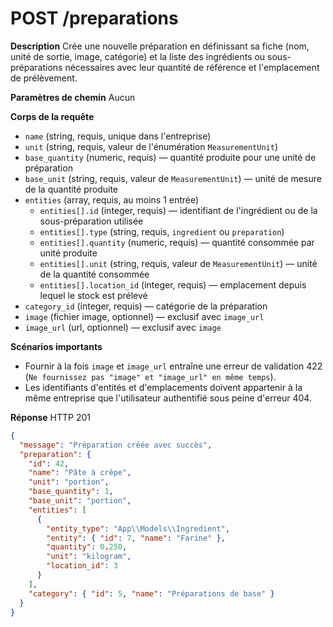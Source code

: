# POST /preparations

**Description**
Crée une nouvelle préparation en définissant sa fiche (nom, unité de sortie, image, catégorie) et la liste des ingrédients ou sous-préparations nécessaires avec leur quantité de référence et l'emplacement de prélèvement.

**Paramètres de chemin**
Aucun

**Corps de la requête**
- `name` (string, requis, unique dans l'entreprise)
- `unit` (string, requis, valeur de l'énumération `MeasurementUnit`)
- `base_quantity` (numeric, requis) — quantité produite pour une unité de préparation
- `base_unit` (string, requis, valeur de `MeasurementUnit`) — unité de mesure de la quantité produite
- `entities` (array, requis, au moins 1 entrée)
  - `entities[].id` (integer, requis) — identifiant de l'ingrédient ou de la sous-préparation utilisée
  - `entities[].type` (string, requis, `ingredient` ou `preparation`)
  - `entities[].quantity` (numeric, requis) — quantité consommée par unité produite
  - `entities[].unit` (string, requis, valeur de `MeasurementUnit`) — unité de la quantité consommée
  - `entities[].location_id` (integer, requis) — emplacement depuis lequel le stock est prélevé
- `category_id` (integer, requis) — catégorie de la préparation
- `image` (fichier image, optionnel) — exclusif avec `image_url`
- `image_url` (url, optionnel) — exclusif avec `image`

**Scénarios importants**
- Fournir à la fois `image` et `image_url` entraîne une erreur de validation 422 (`Ne fournissez pas "image" et "image_url" en même temps`).
- Les identifiants d'entités et d'emplacements doivent appartenir à la même entreprise que l'utilisateur authentifié sous peine d'erreur 404.

**Réponse**
HTTP 201

```json
{
  "message": "Préparation créée avec succès",
  "preparation": {
    "id": 42,
    "name": "Pâte à crêpe",
    "unit": "portion",
    "base_quantity": 1,
    "base_unit": "portion",
    "entities": [
      {
        "entity_type": "App\\Models\\Ingredient",
        "entity": { "id": 7, "name": "Farine" },
        "quantity": 0.250,
        "unit": "kilogram",
        "location_id": 3
      }
    ],
    "category": { "id": 5, "name": "Préparations de base" }
  }
}
```
